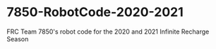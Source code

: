 # 7850-RobotCode-2020-2021
 FRC Team 7850's robot code for the 2020 and 2021 Infinite Recharge Season
